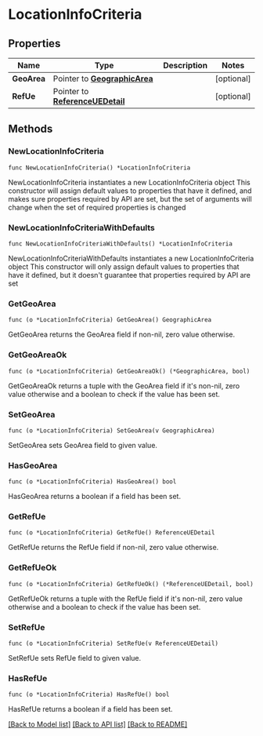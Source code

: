 # LocationInfoCriteria

## Properties

Name | Type | Description | Notes
------------ | ------------- | ------------- | -------------
**GeoArea** | Pointer to [**GeographicArea**](GeographicArea.md) |  | [optional] 
**RefUe** | Pointer to [**ReferenceUEDetail**](ReferenceUEDetail.md) |  | [optional] 

## Methods

### NewLocationInfoCriteria

`func NewLocationInfoCriteria() *LocationInfoCriteria`

NewLocationInfoCriteria instantiates a new LocationInfoCriteria object
This constructor will assign default values to properties that have it defined,
and makes sure properties required by API are set, but the set of arguments
will change when the set of required properties is changed

### NewLocationInfoCriteriaWithDefaults

`func NewLocationInfoCriteriaWithDefaults() *LocationInfoCriteria`

NewLocationInfoCriteriaWithDefaults instantiates a new LocationInfoCriteria object
This constructor will only assign default values to properties that have it defined,
but it doesn't guarantee that properties required by API are set

### GetGeoArea

`func (o *LocationInfoCriteria) GetGeoArea() GeographicArea`

GetGeoArea returns the GeoArea field if non-nil, zero value otherwise.

### GetGeoAreaOk

`func (o *LocationInfoCriteria) GetGeoAreaOk() (*GeographicArea, bool)`

GetGeoAreaOk returns a tuple with the GeoArea field if it's non-nil, zero value otherwise
and a boolean to check if the value has been set.

### SetGeoArea

`func (o *LocationInfoCriteria) SetGeoArea(v GeographicArea)`

SetGeoArea sets GeoArea field to given value.

### HasGeoArea

`func (o *LocationInfoCriteria) HasGeoArea() bool`

HasGeoArea returns a boolean if a field has been set.

### GetRefUe

`func (o *LocationInfoCriteria) GetRefUe() ReferenceUEDetail`

GetRefUe returns the RefUe field if non-nil, zero value otherwise.

### GetRefUeOk

`func (o *LocationInfoCriteria) GetRefUeOk() (*ReferenceUEDetail, bool)`

GetRefUeOk returns a tuple with the RefUe field if it's non-nil, zero value otherwise
and a boolean to check if the value has been set.

### SetRefUe

`func (o *LocationInfoCriteria) SetRefUe(v ReferenceUEDetail)`

SetRefUe sets RefUe field to given value.

### HasRefUe

`func (o *LocationInfoCriteria) HasRefUe() bool`

HasRefUe returns a boolean if a field has been set.


[[Back to Model list]](../README.md#documentation-for-models) [[Back to API list]](../README.md#documentation-for-api-endpoints) [[Back to README]](../README.md)


